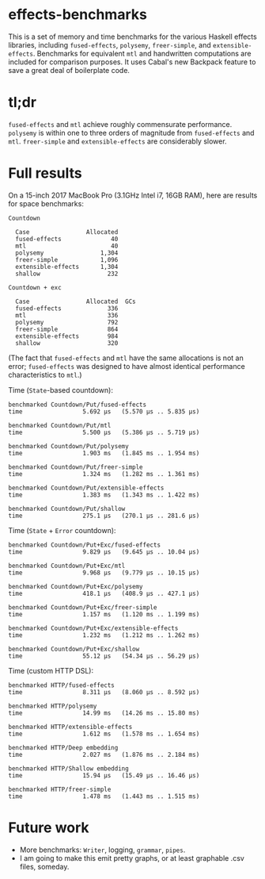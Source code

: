 # effects-benchmarks

This is a set of memory and time benchmarks for the various Haskell effects libraries, including `fused-effects`, `polysemy`, `freer-simple`, and `extensible-effects`. Benchmarks for equivalent `mtl` and handwritten computations are included for comparison purposes. It uses Cabal's new Backpack feature to save a great deal of boilerplate code.

# tl;dr

`fused-effects` and `mtl` achieve roughly commensurate performance. `polysemy` is within one to three orders of magnitude from `fused-effects` and `mtl`. `freer-simple` and `extensible-effects` are considerably slower.

# Full results

On a 15-inch 2017 MacBook Pro (3.1GHz Intel i7, 16GB RAM), here are results for space benchmarks:

```
Countdown

  Case                Allocated
  fused-effects              40
  mtl                        40
  polysemy                1,304
  freer-simple            1,096
  extensible-effects      1,304
  shallow                   232

Countdown + exc

  Case                Allocated  GCs
  fused-effects             336
  mtl                       336
  polysemy                  792
  freer-simple              864
  extensible-effects        984
  shallow                   320
```

(The fact that `fused-effects` and `mtl` have the same allocations is not an error; `fused-effects` was designed to have almost identical performance characteristics to `mtl`.)

Time (`State`-based countdown):

```
benchmarked Countdown/Put/fused-effects
time                 5.692 μs   (5.570 μs .. 5.835 μs)

benchmarked Countdown/Put/mtl
time                 5.500 μs   (5.386 μs .. 5.719 μs)

benchmarked Countdown/Put/polysemy
time                 1.903 ms   (1.845 ms .. 1.954 ms)

benchmarked Countdown/Put/freer-simple
time                 1.324 ms   (1.282 ms .. 1.361 ms)

benchmarked Countdown/Put/extensible-effects
time                 1.383 ms   (1.343 ms .. 1.422 ms)

benchmarked Countdown/Put/shallow
time                 275.1 μs   (270.1 μs .. 281.6 μs)
```

Time (`State` + `Error` countdown):

```
benchmarked Countdown/Put+Exc/fused-effects
time                 9.829 μs   (9.645 μs .. 10.04 μs)

benchmarked Countdown/Put+Exc/mtl
time                 9.968 μs   (9.779 μs .. 10.15 μs)

benchmarked Countdown/Put+Exc/polysemy
time                 418.1 μs   (408.9 μs .. 427.1 μs)

benchmarked Countdown/Put+Exc/freer-simple
time                 1.157 ms   (1.120 ms .. 1.199 ms)

benchmarked Countdown/Put+Exc/extensible-effects
time                 1.232 ms   (1.212 ms .. 1.262 ms)

benchmarked Countdown/Put+Exc/shallow
time                 55.12 μs   (54.34 μs .. 56.29 μs)
```

Time (custom HTTP DSL):

```
benchmarked HTTP/fused-effects
time                 8.311 μs   (8.060 μs .. 8.592 μs)

benchmarked HTTP/polysemy
time                 14.99 ms   (14.26 ms .. 15.80 ms)

benchmarked HTTP/extensible-effects
time                 1.612 ms   (1.578 ms .. 1.654 ms)

benchmarked HTTP/Deep embedding
time                 2.027 ms   (1.876 ms .. 2.184 ms)

benchmarked HTTP/Shallow embedding
time                 15.94 μs   (15.49 μs .. 16.46 μs)

benchmarked HTTP/freer-simple
time                 1.478 ms   (1.443 ms .. 1.515 ms)
```

# Future work
* More benchmarks: `Writer`, logging, `grammar`, `pipes`.
* I am going to make this emit pretty graphs, or at least graphable .csv files, someday.
